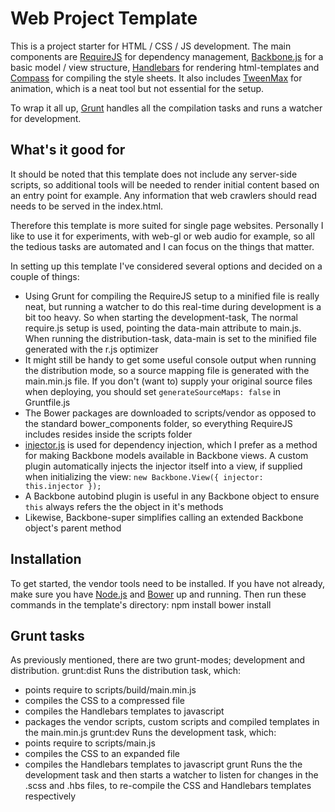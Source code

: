 # Web Project Template
This is a project starter for HTML / CSS / JS development. The main components are [RequireJS](http://requirejs.org/)
for dependency management, [Backbone.js](http://backbonejs.org/) for a basic model / view structure,
[Handlebars](http://handlebarsjs.com/) for rendering html-templates and [Compass](http://compass-style.org/) for
compiling the style sheets. It also includes [TweenMax](http://greensock.com/tweenmax) for animation, which is a neat
tool but not essential for the setup.

To wrap it all up, [Grunt](http://gruntjs.com/) handles all the compilation tasks and runs a watcher for development.

## What's it good for
It should be noted that this template does not include any server-side scripts, so additional tools will be needed to
render initial content based on an entry point for example. Any information that web crawlers should read needs to be
served in the index.html.

Therefore this template is more suited for single page websites. Personally I like to use it for experiments, with
web-gl or web audio for example, so all the tedious tasks are automated and I can focus on the things that matter.

In setting up this template I've considered several options and decided on a couple of things:
- Using Grunt for compiling the RequireJS setup to a minified file is really neat, but running a watcher to do this
real-time during development is a bit too heavy. So when starting the development-task, The normal require.js setup is
used, pointing the data-main attribute to main.js. When running the distribution-task, data-main is set to the minified
file generated with the r.js optimizer
- It might still be handy to get some useful console output when running the distribution mode, so a source mapping file
is generated with the main.min.js file. If you don't (want to) supply your original source files when deploying,
you should set `generateSourceMaps: false` in Gruntfile.js
- The Bower packages are downloaded to scripts/vendor as opposed to the standard bower_components folder, so everything
RequireJS includes resides inside the scripts folder
- [injector.js](https://github.com/biggerboat/injector.js) is used for dependency injection, which I prefer as a method
for making Backbone models available in Backbone views. A custom plugin automatically injects the injector itself into
a view, if supplied when initializing the view: `new Backbone.View({ injector: this.injector });`
- A Backbone autobind plugin is useful in any Backbone object to ensure `this` always refers the the object in it's methods
- Likewise, Backbone-super simplifies calling an extended Backbone object's parent method

## Installation
To get started, the vendor tools need to be installed. If you have not already, make sure you have
[Node.js](http://nodejs.org/) and [Bower](http://bower.io/) up and running.
Then run these commands in the template's directory:
	npm install
	bower install

## Grunt tasks
As previously mentioned, there are two grunt-modes; development and distribution.
	grunt:dist
Runs the distribution task, which:
- points require to scripts/build/main.min.js
- compiles the CSS to a compressed file
- compiles the Handlebars templates to javascript
- packages the vendor scripts, custom scripts and compiled templates in the main.min.js
	grunt:dev
Runs the development task, which:
- points require to scripts/main.js
- compiles the CSS to an expanded file
- compiles the Handlebars templates to javascript
	grunt
Runs the the development task and then starts a watcher to listen for changes in the
.scss and .hbs files, to re-compile the CSS and Handlebars templates respectively
